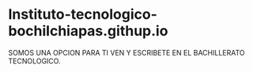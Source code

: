# Instituto-tecnologico-bochilchiapas.githup.io
SOMOS UNA OPCION PARA TI VEN Y ESCRIBETE EN EL BACHILLERATO TECNOLOGICO.
